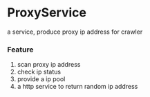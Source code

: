 # ProxyService
a service, produce proxy ip address for crawler
### Feature
1. scan proxy ip address
2. check ip status
3. provide a ip pool
4. a http service to return random ip address

